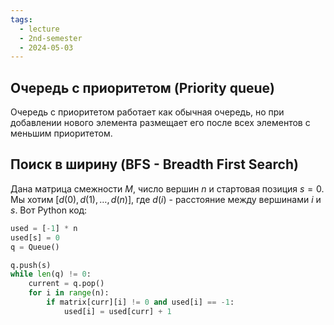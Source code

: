 ```yaml
---
tags:
  - lecture
  - 2nd-semester
  - 2024-05-03
---
```

## Очередь с приоритетом (Priority queue)
Очередь с приоритетом работает как обычная очередь, но при добавлении нового элемента размещает его после всех элементов с меньшим приоритетом.

## Поиск в ширину (BFS - Breadth First Search)
Дана матрица смежности $M$, число вершин $n$ и стартовая позиция $s = 0$. Мы хотим $[d(0), d(1), \dots, d(n)]$, где $d(i)$ - расстояние между вершинами $i$ и $s$. Вот Python код:

```python
used = [-1] * n
used[s] = 0
q = Queue()

q.push(s)
while len(q) != 0:
	current = q.pop()
	for i in range(n):
		if matrix[curr][i] != 0 and used[i] == -1:
			used[i] = used[curr] + 1
```
